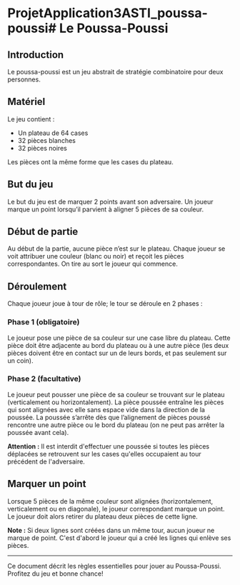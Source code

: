 # ProjetApplication3ASTI_poussa-poussi# Le Poussa-Poussi

## Introduction
Le poussa-poussi est un jeu abstrait de stratégie combinatoire pour deux personnes.

## Matériel
Le jeu contient :
- Un plateau de 64 cases
- 32 pièces blanches
- 32 pièces noires

Les pièces ont la même forme que les cases du plateau.

## But du jeu
Le but du jeu est de marquer 2 points avant son adversaire. Un joueur marque un point lorsqu’il parvient à aligner 5 pièces de sa couleur.

## Début de partie
Au début de la partie, aucune pièce n’est sur le plateau. Chaque joueur se voit attribuer une couleur (blanc ou noir) et reçoit les pièces correspondantes. On tire au sort le joueur qui commence.

## Déroulement
Chaque joueur joue à tour de rôle; le tour se déroule en 2 phases :

### Phase 1 (obligatoire)
Le joueur pose une pièce de sa couleur sur une case libre du plateau. Cette pièce doit être adjacente au bord du plateau ou à une autre pièce (les deux pièces doivent être en contact sur un de leurs bords, et pas seulement sur un coin).


### Phase 2 (facultative)
Le joueur peut pousser une pièce de sa couleur se trouvant sur le plateau (verticalement ou horizontalement). La pièce poussée entraîne les pièces qui sont alignées avec elle sans espace vide dans la direction de la poussée. La poussée s’arrête dès que l’alignement de pièces poussé rencontre une autre pièce ou le bord du plateau (on ne peut pas arrêter la poussée avant cela).


**Attention :** Il est interdit d'effectuer une poussée si toutes les pièces déplacées se retrouvent sur les cases qu'elles occupaient au tour précédent de l'adversaire.

## Marquer un point
Lorsque 5 pièces de la même couleur sont alignées (horizontalement, verticalement ou en diagonale), le joueur correspondant marque un point. Le joueur doit alors retirer du plateau deux pièces de cette ligne.

**Note :** Si deux lignes sont créées dans un même tour, aucun joueur ne marque de point. C'est d'abord le joueur qui a créé les lignes qui enlève ses pièces.

---

Ce document décrit les règles essentielles pour jouer au Poussa-Poussi. Profitez du jeu et bonne chance!
